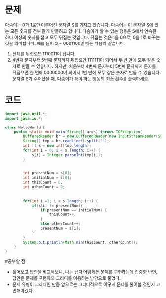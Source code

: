 # 문제
다솜이는 0과 1로만 이루어진 문자열 S를 가지고 있습니다. 다솜이는 이 문자열 S에 있는 모든 숫자를 전부 같게 만들려고 합니다. 다솜이가 할 수 있는 행동은 S에서 연속된 하나 이상의 숫자를 잡고 모두 뒤집는 것입니다. 뒤집는 것은 1을 0으로, 0을 1로 바꾸는 것을 의미합니다.
예를 들어 S = 0001100일 때는 다음과 같습니다.
1.  전체를 뒤집으면 1110011이 됩니다.
2. 4번째 문자부터 5번째 문자까지 뒤집으면 1111111이 되어서 두 번 만에 모두 같은 숫자로 만들 수 있습니다.
하지만, 처음부터 4번째 문자부터 5번째 문자까지 문자를 뒤집으면 한 번에 0000000이 되어서 1번 만에 모두 같은 숫자로 만들 수 있습니다. 문자열 S가 주어졌을 때, 다솜이가 해야 하는 행동의 최소 횟수를 출력하세요.

# 코드
```java
import java.util.*;
import java.io.*;

class HelloWorld {
    public static void main(String[] args) throws IOException{
        BufferedReader br = new BufferedReader(new InputStreamReader(System.in));
        String[] tmp = br.readLine().split("");
        int [] s = new int[tmp.length];
        for(int i = 0; i < s.length; i++) {
            s[i] = Integer.parseInt(tmp[i]);
        }
        
        
        int presentNum = s[0];
        int initialNum = s[0];
        int thisCount = 0;
        int otherCount = 0;
        
        
        for(int i =1; i < s.length; i++) {
            if(s[i] != presentNum){
                if(presentNum == initialNum) {
                    thisCount++;
                }
                else otherCount++;
                presentNum = s[i];
            }
        }
        System.out.println(Math.min(thisCount, otherCount));
    }
}
```
#공부할 점
* 풀어보고 답안을 비교해보니, 나는 냅다 어떻게든 문제를 구현하는데 집중한 반면, 답안은 문제를 구현하되 그리디를 이용하는 방향으로 풀었다.
* 문제 유형이 그리디인 만큼 앞으로는 그리디적으로 어떻게 문제를 풀어볼 것인지 고민해야겠다.
